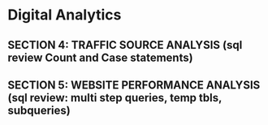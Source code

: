 # Digital Analytics
## SECTION 4: TRAFFIC SOURCE ANALYSIS (sql review Count and Case statements)
## SECTION 5: WEBSITE PERFORMANCE ANALYSIS (sql review: multi step queries, temp tbls, subqueries)
